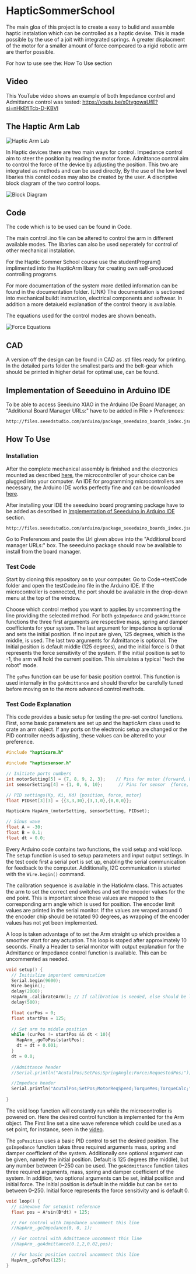 # HapticSommerSchool

The main gloa of this project is to create a easy to bulid and assamble haptic instalation which can be controlled as a haptic devise. This is made possible by the use of a joit with integrated springs. A greater displacment of the motor for a smaller amount of force compeared to a rigid robotic arm are therfor possible. 

For how to use see the: How To Use section

## Video
This YouTube video shows an example of both Impedance control and Admittance control was tested:
https://youtu.be/x0tvgowaUfE?si=nHkEfITcb-D-KBVI

## The Haptic Arm Lab

![Haptic Arm Lab](/images/DSC_2766.JPG)

In Haptic devices there are two main ways for control. Impedance control aim to steer the position by reading the motor force. Admittance control aim to control the force of the device by adjusting the position. This two are integrated as methods and can be used directly, By the use of the low level libaries this contol codes may also be created by the user. A discriptive block diagram of the two control loops. 

![Block Diagram](/images/ControlStructureHapticArm.png)


## Code
The code which is to be used can be found in Code.

The main control .ino file can be altered to control the arm in different available modes. The libaries can also be used seperately for control of other mechanical instalation. 

For the Haptic Sommer School course use the studentProgram() implimented into the HapticArm libary for creating own self-produced controlling programs.

For more documentation of the system more detiled information can be found in the documentation folder. (LINK) The documentation is sectioned into mechanical buildt instruction, electrical components and softwear. In addition a more detaiueld explanation of the control theory is available.

The equations used for the control modes are shown beneath.

![Force Equations](/images/HapticForce.jpg)

## CAD
A version off the design can be found in CAD as .stl files ready for printing. In the detailed parts folder the smallest parts and the belt-gear 
which should be printed in higher detail for optimal use, can be found.

## Implementation of Seeeduino in Arduino IDE
To be able to access Seeduino XIAO in the Arduino IDe Board Manager, an "Additional Board Manager URLs:" have to be added in FIle > Preferences:
```
http://files.seeedstudio.com/arduino/package_seeeduino_boards_index.json
```

## How To Use

### Installation

After the complete mechanical assembly is finished and the electronics
mounted as described [here](https://instructions.online/?id=3988-mechanical%20assembly),
the microcontroller of your choice can be plugged into your computer. An IDE for
programming microcontrollers are necessary, the Arduino IDE works perfectly fine and
can be downloaded [here](https://www.arduino.cc/en/software). 

After installing your IDE the seeeduino board programing package have to be added
as described in [Implementation of Seeeduino in Arduino IDE](#implementation-of-seeeduino-in-arduino-ide)
section. 

```text
http://files.seeedstudio.com/arduino/package_seeeduino_boards_index.json
```

Go to Preferences and paste the Url given above into the "Additional board manager URLs:"
box. The seeeduino package should now be available to install from the board manager.

### Test Code

Start by cloning this repository on to your computer. Go to Code->testCode 
folder and open the testCode.ino file in the Arduino IDE. If the microcontroller
is connected, the port should be available in the drop-down menu at the top 
of the window. 

Choose which control method you want to applies by uncommenting the line providing
the selected method. For both ```goImpedance``` and ```goAdmittance``` functions
the three first arguments are respective mass, spring and damper coefficients
for your system. The last argument for impedance is optional and sets the initial
position. If no input are given, 125 degrees, which is the middle, is used. 
The last two arguments for Admittance is optional. The Initial position is 
default middle (125 degrees), and the initial force is 0 that represents the 
force sensitivity of the system. If the initial position is set to -1, the 
arm will hold the current position. This simulates a typical "tech the robot"
mode. 

The ```goPos``` function can be use for basic position control. This function
is used internally in the ```goAdmittance``` and should therefor be carefully 
tuned before moving on to the more advanced control methods. 

### Test Code Explanation

This code provides a basic setup for testing the pre-set control functions.
First, some basic parameters are set up and the hapticArm class used to 
crate an arm object. If any ports on the electronic setup are changed or the 
PID controller needs adjusting, these values can be altered to your preference.

```c++
#include "hapticarm.h"

#include "hapticsensor.h"

// Initiate ports numbers
int motorSetting[5] = {7, 8, 9, 2, 3};    // Pins for motor {forward, backward, PWM, hall_1, hall_2}
int sensorSetting[4] = {1, 0, 6, 10};      // Pins for sensor  {force, current, switch one, switch two}

// PID settings(Kp, Ki, Kd) {position, force, motor} 
float PIDset[3][3] = {{3,3,30},{3,1,0},{0,0,0}};

HapticArm HapArm_(motorSetting, sensorSetting, PIDset);

// Sinus wave
float A = -30;
float B = 0.1;
float dt = 0.0;
```

Every Arduino code contains two functions, the void setup and void loop. 
The setup function is used to setup parameters and input output settings. 
In the test code first a serial port is set up, enabling the serial communication
for feedback to the computer. Additionally, I2C communication is started with 
the ```Wire.begin()``` command. 

The calibration sequence is available in the HaticArm class. 
This actuates the arm to set the correct end switches and
set the encoder values for the end point. This is important since these values
are mapped to the corresponding arm angle which is used for position. 
The encoder limit values are printed in the serial monitor. If the values
are wraped around 0 the encoder chip should be rotated 90 degrees, as wrapping
of the encoder values has not yet been implemented. 

A loop is taken advantage of to set the Arm straight up which provides a 
smoother start for any actuation. This loop is stoped after approximately
10 seconds. Finally a Header to serial monitor with output explanation for the Admittance or
Impedance control function is available. This can be uncommented as needed. 

```c++
void setup() {
  // Initislize importent comunication
  Serial.begin(9600);
  Wire.begin();
  delay(2000);
  HapArm_.calibrateArm(); // If calibration is needed, else should be let out 
  delay(500);

  float curPos = 0;
  float startPos = 125;
  
  // Set arm to middle position
  while (curPos != startPos && dt < 10){
    HapArm_.goToPos(startPos);
    dt = dt + 0.001;
  }
  dt = 0.0;
  
  //Admittance header
  //Serial.println("AcutalPos;SetPos;SpringAngle;Force;RequestedPos;");

  //Impedace header
  Serial.println("AcutalPos;SetPos;MotorReqSpeed;TorqueMes;TorqueCalc;");
  
}
```

The void loop function will constantly run while the microcontroller is powered
on. Here the desired control function is implemented for the Arm object. 
The First line set a sine wave reference which could be used as a set point, for 
instance, seen in the [video](#video). 

The ```goPosition``` uses a basic PID 
control to set the desired position. The ```goImpedance``` function takes 
three required arguments mass, spring and damper coefficient of the system.
Additionally one optional argument can be given, namely the initial position. 
Default is 125 degrees (the middle), but any number between 0–250 can be used. 
The ```goAddmittance``` function takes three required arguments, mass, 
spring and damper coefficient of the system. In addition, two optional 
arguments can be set, initial position and initial force. The Initial position is
default in the middle but can be set to between 0–250. Initial force represents
the force sensitivity and is default 0.

```c++
void loop() {
  // sinewave for setopint reference
  float pos = A*sin(B*dt) + 125;

  // For control with Impedance uncomment this line
  //HapArm_.goImpedance(0, 0, 1);

  // For control with Admittance uncomment this line
  //HapArm_.goAdmittance(0.1,2,0.02,pos);

  // For basic position control uncomment this line
  HapArm_.goToPos(125);
}
```

 
